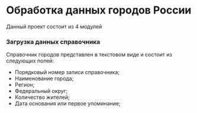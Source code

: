 # Обработка данных городов России

Данный проект состоит из 4 модулей

### Загрузка данных справочника 

Справочник городов представлен в текстовом виде и состоит из следующих полей:

* Порядковый номер записи справочника;
* Наименование города;
* Регион;
* Федеральный округ;
* Количество жителей;
* Дата основания или первое упоминание;

